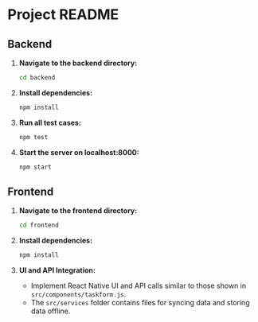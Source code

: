 # Project README

## Backend

1. **Navigate to the backend directory:**
   ```bash
   cd backend
   ```

2. **Install dependencies:**
   ```bash
   npm install
   ```

3. **Run all test cases:**
   ```bash
   npm test
   ```

4. **Start the server on localhost:8000:**
   ```bash
   npm start
   ```

## Frontend

1. **Navigate to the frontend directory:**
   ```bash
   cd frontend
   ```

2. **Install dependencies:**
   ```bash
   npm install
   ```

3. **UI and API Integration:**
   - Implement React Native UI and API calls similar to those shown in `src/components/taskform.js`.
   - The `src/services` folder contains files for syncing data and storing data offline.
